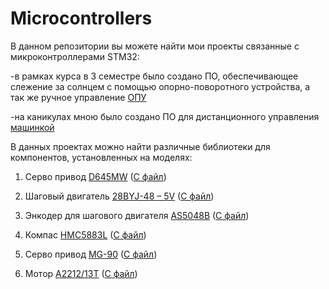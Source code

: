 # Microcontrollers
В данном репозитории вы можете найти мои проекты связанные с микроконтроллерами STM32: 

-в рамках курса в 3 семестре было создано ПО, обеспечивающее слежение за солнцем с помощью опорно-поворотного устройства, а так же ручное управление <a href="https://github.com/SerikovAleksey/Microcontrollers/tree/main/ANTENNA_PROJECT">ОПУ</a>

-на каникулах мною было создано ПО для дистанционного управления <a href="https://github.com/SerikovAleksey/Microcontrollers/tree/main/RC_car">машинкой</a>

В данных проектах можно найти различные библиотеки для компонентов, установленных на моделях:

1. Серво привод <a href="https://github.com/SerikovAleksey/Microcontrollers/blob/main/ANTENNA_PROJECT/Core/Inc/servo.h">D645MW</a> (<a href="https://github.com/SerikovAleksey/Microcontrollers/blob/main/ANTENNA_PROJECT/Core/Src/servo.c">C файл</a>)

2. Шаговый двигатель <a href="https://github.com/SerikovAleksey/Microcontrollers/blob/main/ANTENNA_PROJECT/Core/Inc/step_motor.h">28BYJ-48 – 5V</a> (<a href="https://github.com/SerikovAleksey/Microcontrollers/blob/main/ANTENNA_PROJECT/Core/Src/step_motor.c">C файл</a>)

3. Энкодер для шагового двигателя <a href="https://github.com/SerikovAleksey/Microcontrollers/blob/main/ANTENNA_PROJECT/Core/Inc/encoder.h">AS5048B</a> (<a href="https://github.com/SerikovAleksey/Microcontrollers/blob/main/ANTENNA_PROJECT/Core/Src/encoder.c">C файл</a>)

4. Компас <a href="https://github.com/SerikovAleksey/Microcontrollers/blob/main/ANTENNA_PROJECT/Core/Inc/compass.h">HMC5883L</a> (<a href="https://github.com/SerikovAleksey/Microcontrollers/blob/main/ANTENNA_PROJECT/Core/Src/compass.c">C файл</a>)

5. Серво привод <a href="https://github.com/SerikovAleksey/Microcontrollers/blob/main/RC_car/Core/Inc/servo.h">MG-90</a> (<a href="https://github.com/SerikovAleksey/Microcontrollers/blob/main/RC_car/Core/Src/servo.c">C файл</a>)

6. Мотор <a href="https://github.com/SerikovAleksey/Microcontrollers/blob/main/RC_car/Core/Inc/motor.h">A2212/13T</a> (<a href="https://github.com/SerikovAleksey/Microcontrollers/blob/main/RC_car/Core/Src/motor.c">C файл</a>)

